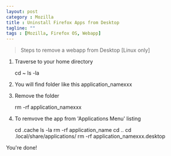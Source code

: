 ```yaml
---
layout: post
category : Mozilla
title : Uninstall Firefox Apps from Desktop
tagline: ""
tags : [Mozilla, Firefox OS, Webapp]
---
```


>Steps to remove a webapp from Desktop [Linux only]

1) Traverse to your home directory

    cd ~
    ls -la

2) You will find folder like this application_namexxx

3) Remove the folder

    rm -rf application_namexxx

4) To remvove the app from 'Applications Menu' listing

    cd .cache
    ls -la
    rm -rf application_name
    cd ..
    cd .local/share/applications/
    rm -rf application_namexxx.desktop

You're done!


